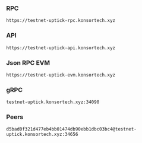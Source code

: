 ### RPC
```
https://testnet-uptick-rpc.konsortech.xyz
```

### API
```
https://testnet-uptick-api.konsortech.xyz
```

### Json RPC EVM
```
https://testnet-uptick-evm.konsortech.xyz
```

### gRPC
```
testnet-uptick.konsortech.xyz:34090
```

### Peers
```
d5bad0f321d477eb4bb01474db90ebb1dbc03bc4@testnet-uptick.konsortech.xyz:34656
```
